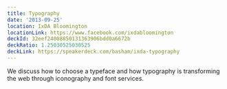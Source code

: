 ```yaml
---
title: Typography
date: '2013-09-25'
location: IxDA Bloomington
locationLink: https://www.facebook.com/ixdabloomington
deckId: 32eef24008850131363906bdd0a6672b
deckRatio: 1.25030525030525
deckLink: https://speakerdeck.com/basham/ixda-typography
---
```


We discuss how to choose a typeface and how typography is transforming the web through iconography and font services.
